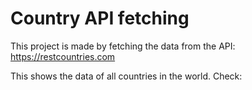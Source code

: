 # Country API fetching

This project is made by fetching the data from the
API: https://restcountries.com

This shows the data of all countries in the world.
Check:
